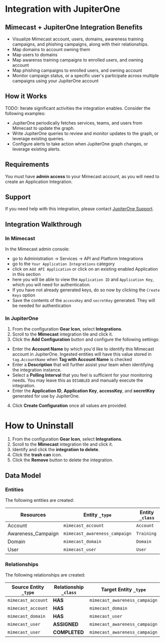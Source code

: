 # Integration with JupiterOne

## Mimecast + JupiterOne Integration Benefits

- Visualize Mimecast account, users, domains, awareness training campaigns, and
  phishing campaigns, along with their relationships.
- Map domains to account owning them
- Map users to domains
- Map awarenss training campaigns to enrolled users, and owning account
- Map phishing campaigns to enrolled users, and owning account
- Monitor campaign status, or a specific user's participate across multiple
  campaigns using your JupiterOne account

## How it Works

TODO: Iterate significant activities the integration enables. Consider the
following examples:

- JupiterOne periodically fetches services, teams, and users from Mimecast to
  update the graph.
- Write JupiterOne queries to review and monitor updates to the graph, or
  leverage existing queries.
- Configure alerts to take action when JupiterOne graph changes, or leverage
  existing alerts.

## Requirements

You must have **admin access** to your Mimecast account, as you will need to
create an Application Integration.

## Support

If you need help with this integration, please contact
[JupiterOne Support](https://support.jupiterone.io).

## Integration Walkthrough

### In Mimecast

In the Mimecast admin console:

- go to Administration -> Services -> API and Platform Integrations
- go to the `Your Application Integrations` category
- click on `Add API Application` or click on an existing enabled Application in
  this section
- here you will be able to view the `Application ID` and `Application Key`,
  which you will need for authentication.
- If you have not already generated keys, do so now by clicking the
  `Create Keys` option
- Save the contents of the `accessKey` and `secretKey` generated. They will be
  needed for authentication

### In JupiterOne

1. From the configuration **Gear Icon**, select **Integrations**.
2. Scroll to the **Mimecast** integration tile and click it.
3. Click the **Add Configuration** button and configure the following settings:

- Enter the **Account Name** by which you'd like to identify this Mimecast
  account in JupiterOne. Ingested entities will have this value stored in
  `tag.AccountName` when **Tag with Account Name** is checked
- Enter a **Description** that will further assist your team when identifying
  the integration instance.
- Select a **Polling Interval** that you feel is sufficient for your monitoring
  needs. You may leave this as `DISABLED` and manually execute the integration.
- Enter the **Application ID**, **Application Key**, **accessKey**, and
  **secretKey** generated for use by JupiterOne.

4. Click **Create Configuration** once all values are provided.

# How to Uninstall

1. From the configuration **Gear Icon**, select **Integrations**.
2. Scroll to the **Mimecast** integration tile and click it.
3. Identify and click the **integration to delete**.
4. Click the **trash can** icon.
5. Click the **Remove** button to delete the integration.

<!-- {J1_DOCUMENTATION_MARKER_START} -->
<!--
********************************************************************************
NOTE: ALL OF THE FOLLOWING DOCUMENTATION IS GENERATED USING THE
"j1-integration document" COMMAND. DO NOT EDIT BY HAND! PLEASE SEE THE DEVELOPER
DOCUMENTATION FOR USAGE INFORMATION:

https://github.com/JupiterOne/sdk/blob/main/docs/integrations/development.md
********************************************************************************
-->

## Data Model

### Entities

The following entities are created:

| Resources          | Entity `_type`                | Entity `_class` |
| ------------------ | ----------------------------- | --------------- |
| Account            | `mimecast_account`            | `Account`       |
| Awareness_Campaign | `mimecast_awareness_campaign` | `Training`      |
| Domain             | `mimecast_domain`             | `Domain`        |
| User               | `mimecast_user`               | `User`          |

### Relationships

The following relationships are created:

| Source Entity `_type` | Relationship `_class` | Target Entity `_type`         |
| --------------------- | --------------------- | ----------------------------- |
| `mimecast_account`    | **HAS**               | `mimecast_awareness_campaign` |
| `mimecast_account`    | **HAS**               | `mimecast_domain`             |
| `mimecast_domain`     | **HAS**               | `mimecast_user`               |
| `mimecast_user`       | **ASSIGNED**          | `mimecast_awareness_campaign` |
| `mimecast_user`       | **COMPLETED**         | `mimecast_awareness_campaign` |

<!--
********************************************************************************
END OF GENERATED DOCUMENTATION AFTER BELOW MARKER
********************************************************************************
-->
<!-- {J1_DOCUMENTATION_MARKER_END} -->
